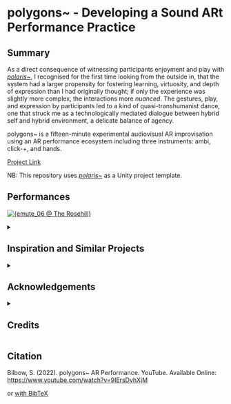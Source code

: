 # polygons~ - Developing a Sound ARt Performance Practice
## Summary

As a direct consequence of witnessing participants enjoyment and play with [_polaris~_](https://github.com/sambilbow/polaris), I recognised for the first time looking from the outside in, that the system had a larger propensity for fostering learning, virtuosity, and depth of expression than I had originally thought; if only the experience was slightly more complex, the interactions more _nuanced_. The gestures, play, and expression by participants led to a kind of quasi-transhumanist dance, one that struck me as a technologically mediated dialogue between hybrid self and hybrid environment, a delicate balance of agency.

polygons~ is a fifteen-minute experimental audiovisual AR improvisation using an AR performance ecosystem including three instruments: ambi, click-+, and hands.

[Project Link](https://sambilbow.com/projects/polygons)

NB: This repository uses [_polaris~_](https://github.com/sambilbow/polaris) as a Unity project template.

## Performances
[![{emute_06 @ The Rosehill}](https://ytcards.demolab.com/?id=9IErsDvhXjM&title=emute_06+@+The+Rosehill&lang=en&timestamp=1645292340&background_color=%230d1117&title_color=%23ffffff&stats_color=%23dedede&width=250 "emute_06 @ The Rosehill")](https://youtu.be/9IErsDvhXjM)
<!-- [![{MAH Showcase @ The ACCA}](https://ytcards.demolab.com/?id=x&title=MAH Showcase+@+The+ACCA&lang=en&timestamp=1654709940&background_color=%230d1117&title_color=%23ffffff&stats_color=%23dedede&width=250 "MAH Showcase @ The ACCA")](https://youtu.be/x) -->


<details>
<summary><h2>Inspiration and Similar Projects</h2></summary>
 
- [Listening Mirrors](http://listeningmirrors.net/): an audio AR interactive installation by my PhD supervisors
- [Laetitia Sonami](https://sonami.net/): pioneer in early glove-based interactive music systems
- [Atau Tanaka](https://www.youtube.com/watch?v=p8CKjmE7zys): interactive gestural synthesis using muscle sensors
- [Keijiro Takahashi](https://github.com/keijiro) specifically their work with audio-reactivity in Unity.
- [Tekh:2](https://github.com/TEKH2/XR-Audio-Visual-Instruments) has created XR instruments using granular synthesis in Unity.
- [Amy Brandon](https://www.amybrandon.ca/) creates amazing musical AR performances.
</details>

<details>
<summary><h2>Acknowledgements</h2></summary>

- [Noah Zerkin](https://twitter.com/noazark) (CombineReality) for their help in understanding some specifics workings of the North Star headset.
- [Damien Rompapas](https://www.linkedin.com/in/dr-damien-rompapas-3a4b63170/?originalSubdomain=jp) (BEERLabs / ThinkDigital) for their explaining and debugging of the Software Companion to me.
- [Bryan Chris Brown](https://twitter.com/BryanChrisBrown) (CombineReality) for their moderation of the very friendly [Discord server](https://discord.gg/WnzNZa3qnf) and considerable explanations of the benefits of working with the North Star headset.
</details>

<details>
<summary><h2>Credits</h2></summary>

- [Project North Star](https://docs.projectnorthstar.org/) is the 3D printable AR headset by LeapMotion that has been open-source since 2018.

- [Software Companion](https://github.com/HyperLethalVector/ProjectEsky-UnityIntegration) for Project North Star is developed by [Damien Rompapas](/) at BEERLabs / ThinkDigital. **If you use polaris~ in an academic context, please cite [their paper](https://dl.acm.org/doi/10.1145/3411763.3451804)**

- [LibPdIntegration](https://github.com/LibPdIntegration/LibPdIntegration) is developed by [Niall Moody](http://www.niallmoody.com) at [Abertay University](http://www.abertay.ac.uk), with assistance from [Yann Seznec](http://www.yannseznec.com/). It is licensed under the [MIT License](https://github.com/LibPdIntegration/LibPdIntegration/blob/master/LICENSE.txt).

- [Automatonism](https://www.automatonism.com/the-software) is developed by [Johan Erikkson](https://www.linkedin.com/in/johan-eriksson-ph-d-84393a56/).
</details>

## Citation
Bilbow, S. (2022). polygons~ AR Performance. YouTube. Available Online: https://www.youtube.com/watch?v=9IErsDvhXjM


or [with BibTeX](citation.bib)
